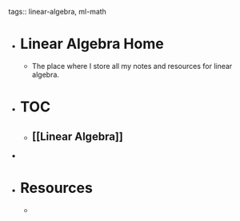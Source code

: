 tags:: linear-algebra, ml-math

- # Linear Algebra Home
	- The place where I store all my notes and resources for linear algebra.
- # TOC
	- ## [[Linear Algebra]]
-
- # Resources
	-